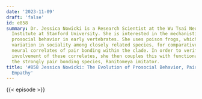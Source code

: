```yaml
---
date: '2023-11-09'
draft: 'false'
id: e858
summary: Dr. Jessica Nowicki is a Research Scientist at the Wu Tsai Neurosciences
  Institute at Stanford University. She is interested in the mechanistic basis of
  prosocial behavior in early vertebrates. She uses poison frogs, which display considerable
  variation in sociality among closely related species, for comparatively identifying
  neural correlates of pair bonding within the clade. In order to verify the functional
  involvement of these correlates, she then couples this with functional tests on
  the strongly pair bonding species, Ranitomeya imitator.
title: '#858 Jessica Nowicki: The Evolution of Prosocial Behavior, Pair Bonding, and
  Empathy'
---
```

{{< episode >}}
